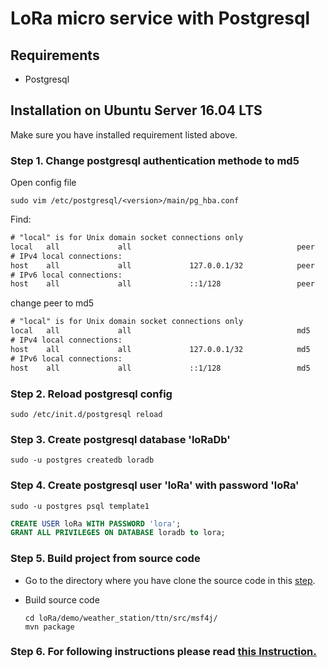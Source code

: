 # LoRa micro service with Postgresql

## Requirements
* Postgresql

## Installation on Ubuntu Server 16.04 LTS

Make sure you have installed requirement listed above.

### Step 1. Change postgresql authentication methode to md5
Open config file

```shell
sudo vim /etc/postgresql/<version>/main/pg_hba.conf 
```

Find:

```txt
# "local" is for Unix domain socket connections only
local   all             all                                     peer
# IPv4 local connections:
host    all             all             127.0.0.1/32            peer
# IPv6 local connections:
host    all             all             ::1/128                 peer
```
change peer to md5

```txt
# "local" is for Unix domain socket connections only
local   all             all                                     md5
# IPv4 local connections:
host    all             all             127.0.0.1/32            md5
# IPv6 local connections:
host    all             all             ::1/128                 md5
```

### Step 2. Reload postgresql config
```shell
sudo /etc/init.d/postgresql reload
```
### Step 3. Create postgresql database 'loRaDb'
```shell
sudo -u postgres createdb loradb
```
### Step 4. Create postgresql user 'loRa' with password 'loRa'
```shell
sudo -u postgres psql template1
```
```sql
CREATE USER loRa WITH PASSWORD 'lora';
GRANT ALL PRIVILEGES ON DATABASE loradb to lora;
```
### Step 5. Build project from source code

* Go to the directory where you have clone the source code in this [step](../README.md#step1).

* Build source code

	```shell
	cd loRa/demo/weather_station/ttn/src/msf4j/
	mvn package
	```
	
### Step 6. For following instructions please read [this Instruction.](../README.md/#step3)


    



